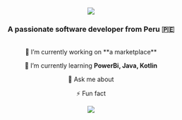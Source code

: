 <h1 align="center">
    <img src="https://readme-typing-svg.herokuapp.com/?font=Righteous&size=35&center=true&vCenter=true&width=500&height=70&duration=4000&lines=Hi+There!+ 🔮;+I'm+Brayan+Cespedes!;" />
</h1>

<h3 align="center">
  A passionate software developer from Peru 🇵🇪
</h3>

<br>

<div align="center">
 🔭 I’m currently working on **a marketplace**
 
 🌱 I’m currently learning **PowerBi, Java, Kotlin**
 
 💬 Ask me about 
 
⚡ Fun fact 
</div>

<div align="center">
    <a href="mailto:bryancespedes1706@gmail.com">
        <img src="https://img.shields.io/badge/Gmail-333333?style=for-the-badge&logo=gmail&logoColor=red" />
    </a>
</div>
